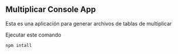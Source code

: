 ## Multiplicar Console App

Esta es una aplicación para generar archivos de tablas de 
multiplicar

Ejecutar este comando 

```
npm intall
```